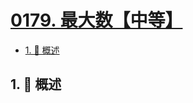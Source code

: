 # [0179. 最大数【中等】](https://github.com/Tdahuyou/TNotes.leetcode/tree/main/notes/0179.%20%E6%9C%80%E5%A4%A7%E6%95%B0%E3%80%90%E4%B8%AD%E7%AD%89%E3%80%91)

<!-- region:toc -->

- [1. 📝 概述](#1--概述)

<!-- endregion:toc -->

## 1. 📝 概述
